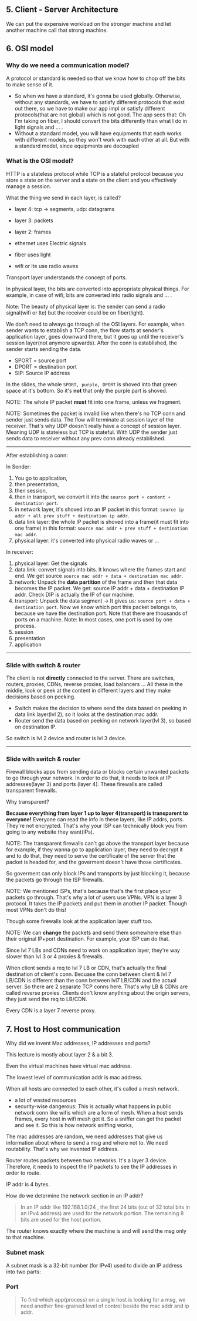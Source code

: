 ## 5. Client - Server Architecture
We can put the expensive workload on the stronger machine and let another machine call that strong machine.

## 6. OSI model
### Why do we need a communication model?
A protocol or standard is needed so that we know how to chop off the bits to make sense of it.

- So when we have a standard, it's gonna be used globally. Otherwise, without any standards, we have to satisfy different protocols
that exist out there, so we have to make our app impl or satisfy different protocols(that are not global) which is not good.
The app sees that: Oh I'm taking on fiber, I should convert the bits differently than what I do in light signals and ... . 
- Without a standard model, you will have equipments that each works with different models, so they won't work with each other at all.
But with a standard model, since equipments are decoupled

### What is the OSI model?
HTTP is a stateless protocol while TCP is a stateful protocol because you store a state on the server and a state on the client and
you effectively manage a session.

What the thing we send in each layer, is called?
- layer 4: tcp -> segments, udp: datagrams
- layer 3: packets
- layer 2: frames

- ethernet uses Electric signals
- fiber uses light
- wifi or lte use radio waves

Transport layer understands the concept of ports.

In physical layer, the bits are converted into appropriate physical things. For example, in case of wifi, bits are converted into
radio signals and ... .

Note: The beauty of physical layer is: the sender can send a radio signal(wifi or lte) but the receiver could be on fiber(light).

We don't need to always go through all the OSI layers. For example, when sender wants to establish a TCP conn, the flow starts
at sender's application layer, goes downward there, but it goes up until the receiver's session layer(not anymore upwards).
After the conn is established, the sender starts sending the data.

- SPORT = source port
- DPORT = destination port
- SIP: Source IP address

In the slides, the whole `SPORT, purple, DPORT` is shoved into that green space at it's bottom. So it's **not** that only the purple
part is shoved.

NOTE: The whole IP packet **must** fit into one frame, unless we fragment.

NOTE: Sometimes the packet is invalid like when there's no TCP conn and sender just sends data. The flow will terminate at session layer of
the receiver. That's why UDP doesn't really have a concept of session layer. Meaning UDP is stateless but TCP is stateful. 
With UDP the sender just sends data to receiver without any prev conn already established.

---

After establishing a conn:

In Sender:

1. You go to application,
2. then presentation,
3. then session,
4. then in transport, we convert it into the `source port + content + destination port`.
5. in network layer, it's shoved into an IP packet in this format: `source ip addr + all prev stuff + destination ip addr`.
6. data link layer: the whole IP packet is shoved into a frame(it must fit into one frame) in this format: `source mac addr + prev stuff + destination mac addr`.
7. physical layer: it's converted into physical radio waves or ...

In receiver: 

1. physical layer: Get the signals
2. data link: convert signals into bits. It knows where the frames start and end. We get source `source mac addr + data + destination mac addr`.
3. network: Unpack the **data partition** of the frame and then that data becomes the IP packet. We get: source IP addr + data + destination IP addr.
Check DIP is actually the IP of cur machine. 
4. transport: Unpack the data segment -> It gives us: `source port + data + destination port`. Now we know which port this packet
belongs to, because we have the destination port. Note that there are thousands of ports on a machine. Note: In most cases, one
port is used by one process.
5. session
6. presentation
7. application

---

### Slide with switch & router

The client is not **directly** connected to the server. There are switches, routers, proxies, CDNs, reverse proxies, load balancers ...
All these in the middle, look or peek at the content in different layers and they make decisions based on peeking.

- Switch makes the decision to where send the data based on peeking in data link layer(lvl 2), so it looks at the destination mac addr.
- Router send the data based on peeking on network layer(lvl 3), so based on destination IP.

So switch is lvl 2 device and router is lvl 3 device.

---

### Slide with switch & router
Firewall blocks apps from sending data or blocks certain unwanted packets to go through your network. In order to do that,
it needs to look at IP addresses(layer 3) and ports (layer 4). These firewalls are called transparent firewalls.

Why transparent?

**Because everything from layer 1 up to layer 4(transport) is transparent to everyone!** Everyone can read the info in these layers,
like IP addrs, ports. They're not encrypted. That's why your ISP can technically block you from going to any website they want(IPs).

NOTE: The transparent firewalls can't go above the transport layer because for example, if they wanna go to application layer,
they need to decrypt it and to do that, they need to serve the certificate of the server that the packet is headed for, and the
goverment doesn't have those certificates.

So goverment can only block IPs and transports by just blocking it, because the packets go through the ISP firewalls.

NOTE: We mentioned ISPs, that's because that's the first place your packets go through. That's why a lot of users use VPNs.
VPN is a layer 3 protocol. It takes the IP packets and put them in another IP packet. Though most VPNs don't do this!

Though some firewalls look at the application layer stuff too.

NOTE: We can **change** the packets and send them somewhere else than their original IP+port destination. For example, your ISP
can do that.

Since lvl 7 LBs and CDNs need to work on application layer, they're way slower than lvl 3 or 4 proxies & firewalls.

When client sends a req to lvl 7 LB or CDN, that's actually the final destination of client's conn. 
Becuase the conn between client & lvl 7 LB/CDN is different than the conn between lvl7 LB/CDN and the actual server.
So there are 2 separate TCP conns here. That's why LB & CDNs are called reverse proxies. Clients don't know anything about the
origin servers, they just send the req to LB/CDN.

Every CDN is a layer 7 reverse proxy.

## 7. Host to Host communication
Why did we invent Mac addresses, IP addresses and ports?

This lecture is mostly about layer 2 & a bit 3.

Even the virtual machines have virtual mac address.

The lowest level of communication addr is mac address.

When all hosts are connected to each other, it's called a mesh network.

- a lot of wasted resources
- security-wise dangerous: This is actually what happens in public network conn like wifis which are a form of mesh.
When a host sends frames, every host in wifi mesh get it. So a sniffer can get the packet and see it. So this is how network sniffing works,

The mac addresses are random, we need addresses that give us information about where to send a msg and where not to. We need routability.
That's why we invented IP address.

Router routes packets between two networks. It's a layer 3 device. Therefore, it needs to inspect the IP packets to see the IP addresses
in order to route.

IP addr is 4 bytes.

How do we determine the network section in an IP addr?

> In an IP addr like 192.168.1.0/24 , the first 24 bits (out of 32 total bits in an IPv4 address) are used for the network portion. 
> The remaining 8 bits are used for the host portion.

The router knows exactly where the machine is and will send the msg only to that machine.

### Subnet mask
A subnet mask is a 32-bit number (for IPv4) used to divide an IP address into two parts:

### Port
> To find which app(process) on a single host is looking for a msg, we need another fine-grained level of control beside the mac addr and ip addr.